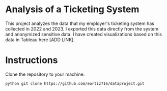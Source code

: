 # Analysis of a Ticketing System

This project analyzes the data that my employer's ticketing system has collected in 2022 and 2023. I exported this data directly from the system and anonymized sensitive data. I have created visualizations based on this data in Tableau here [ADD LINK].

# Instructions

Clone the repository to your machine:

```
python git clone https://github.com/eortiz716/dataproject.git
```

